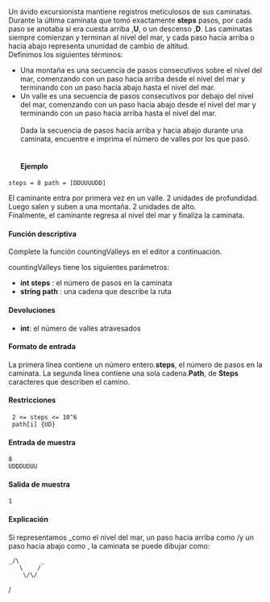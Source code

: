 Un ávido excursionista mantiene registros meticulosos de sus caminatas. Durante la última caminata que tomó exactamente **steps** pasos,
por cada paso se anotaba si era cuesta arriba ,**U**, o un descenso ,**D**.
Las caminatas siempre comienzan y terminan al nivel del mar, y cada paso hacia arriba o hacia abajo representa ununidad de cambio de altitud. 
<br>Definimos los siguientes términos:

- Una montaña es una secuencia de pasos consecutivos sobre el nivel del mar, comenzando con un paso hacia arriba desde el nivel del mar y terminando con un paso hacia abajo hasta el nivel del mar.
- Un valle es una secuencia de pasos consecutivos por debajo del nivel del mar, comenzando con un paso hacia abajo desde el nivel del mar y terminando con un paso hacia arriba hasta el nivel del mar.
<br><br>
Dada la secuencia de pasos hacia arriba y hacia abajo durante una caminata, encuentre e imprima el número de valles por los que pasó.
<br><br>
  #### Ejemplo
~~~
steps = 8 path = [DDUUUUDD]
~~~
El caminante entra por primera vez en un valle. 2 unidades de profundidad.
<br>Luego salen y suben a una montaña. 2 unidades de alto. 
<br> Finalmente, el caminante regresa al nivel del mar y finaliza la caminata.

#### Función descriptiva

Complete la función countingValleys en el editor a continuación.

countingValleys tiene los siguientes parámetros:

- **int steps** : el número de pasos en la caminata
- **string path** : una cadena que describe la ruta

#### Devoluciones

- **int**: el número de valles atravesados

#### Formato de entrada

La primera línea contiene un número entero.**steps**, el número de pasos en la caminata.
La segunda línea contiene una sola cadena.**Path**, de **Steps** caracteres que describen el camino.

#### Restricciones
~~~
 2 <= steps <= 10^6
 path[i] {UD}
~~~

#### Entrada de muestra
~~~
8
UDDDUDUU
~~~

#### Salida de muestra
~~~
1
~~~

#### Explicación
Si representamos _como el nivel del mar, un paso hacia arriba como /y un paso hacia abajo como \, la caminata se puede dibujar como:

~~~
_/\      _
   \    /
    \/\/
~~~
/
